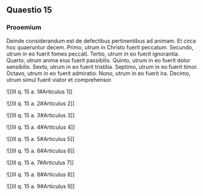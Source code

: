 ## Quaestio 15

### Prooemium

Deinde considerandum est de defectibus pertinentibus ad animam. Et circa hoc quaeruntur decem. Primo, utrum in Christo fuerit peccatum. Secundo, utrum in eo fuerit fomes peccati. Tertio, utrum in eo fuerit ignorantia. Quarto, utrum anima eius fuerit passibilis. Quinto, utrum in eo fuerit dolor sensibilis. Sexto, utrum in eo fuerit tristitia. Septimo, utrum in eo fuerit timor. Octavo, utrum in eo fuerit admiratio. Nono, utrum in eo fuerit ira. Decimo, utrum simul fuerit viator et comprehensor.

![[III q. 15 a. 1#Articulus 1]]

![[III q. 15 a. 2#Articulus 2]]

![[III q. 15 a. 3#Articulus 3]]

![[III q. 15 a. 4#Articulus 4]]

![[III q. 15 a. 5#Articulus 5]]

![[III q. 15 a. 6#Articulus 6]]

![[III q. 15 a. 7#Articulus 7]]

![[III q. 15 a. 8#Articulus 8]]

![[III q. 15 a. 9#Articulus 9]]

